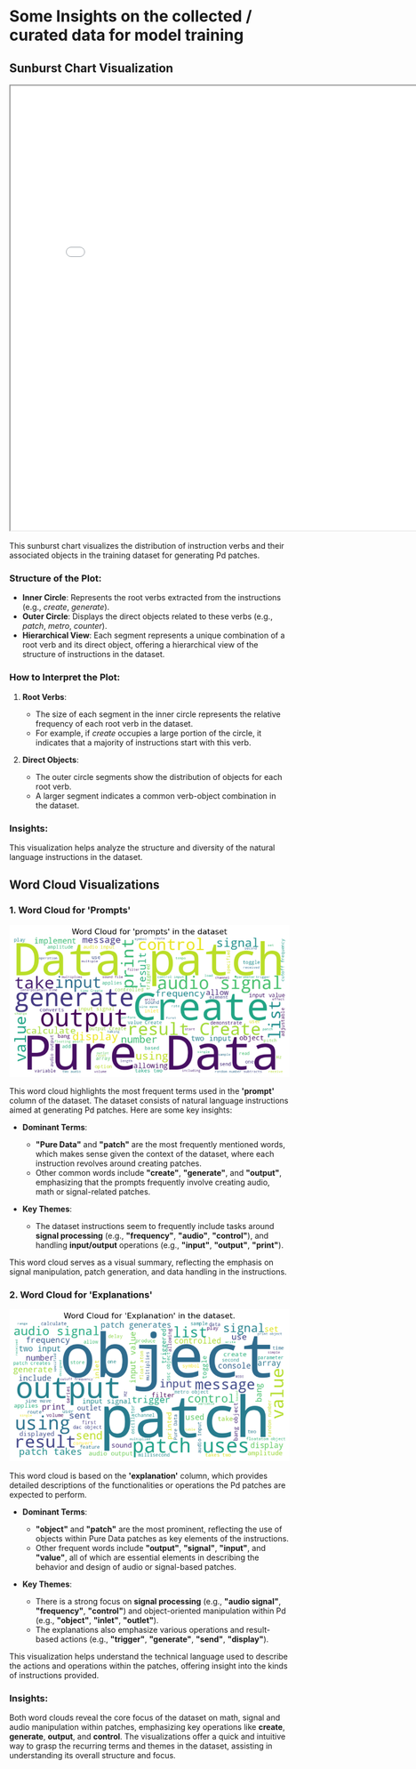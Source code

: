 # Some Insights on the collected / curated data for model training
## Sunburst Chart Visualization

<iframe width="800" height="800" seamless="seamless" scrolling="yes" src="output-101.html"></iframe>

This sunburst chart visualizes the distribution of instruction verbs and their associated objects in the training dataset for generating Pd patches.

### Structure of the Plot:
- **Inner Circle**: Represents the root verbs extracted from the instructions (e.g., *create*, *generate*).
- **Outer Circle**: Displays the direct objects related to these verbs (e.g., *patch*, *metro*, *counter*).
- **Hierarchical View**: Each segment represents a unique combination of a root verb and its direct object, offering a hierarchical view of the structure of instructions in the dataset.
  
### How to Interpret the Plot:
1. **Root Verbs**:
   - The size of each segment in the inner circle represents the relative frequency of each root verb in the dataset.
   - For example, if *create* occupies a large portion of the circle, it indicates that a majority of instructions start with this verb.
   
2. **Direct Objects**:
   - The outer circle segments show the distribution of objects for each root verb.
   - A larger segment indicates a common verb-object combination in the dataset.

### Insights:
This visualization helps analyze the structure and diversity of the natural language instructions in the dataset. 

## Word Cloud Visualizations

### 1. Word Cloud for 'Prompts'
![Word Cloud for 'Prompts'](_images\word-cloud-prompt.png)

This word cloud highlights the most frequent terms used in the **'prompt'** column of the dataset. The dataset consists of natural language instructions aimed at generating Pd patches. Here are some key insights:

- **Dominant Terms**: 
  - **"Pure Data"** and **"patch"** are the most frequently mentioned words, which makes sense given the context of the dataset, where each instruction revolves around creating patches.
  - Other common words include **"create"**, **"generate"**, and **"output"**, emphasizing that the prompts frequently involve creating audio, math or signal-related patches.
  
- **Key Themes**: 
  - The dataset instructions seem to frequently include tasks around **signal processing** (e.g., **"frequency"**, **"audio"**, **"control"**), and handling **input/output** operations (e.g., **"input"**, **"output"**, **"print"**).
  
This word cloud serves as a visual summary, reflecting the emphasis on signal manipulation, patch generation, and data handling in the instructions.

### 2. Word Cloud for 'Explanations'
![Word Cloud for 'Explanation'](_images\word-cloud-explanation.png)

This word cloud is based on the **'explanation'** column, which provides detailed descriptions of the functionalities or operations the Pd patches are expected to perform.

- **Dominant Terms**: 
  - **"object"** and **"patch"** are the most prominent, reflecting the use of objects within Pure Data patches as key elements of the instructions.
  - Other frequent words include **"output"**, **"signal"**, **"input"**, and **"value"**, all of which are essential elements in describing the behavior and design of audio or signal-based patches.
  
- **Key Themes**: 
  - There is a strong focus on **signal processing** (e.g., **"audio signal"**, **"frequency"**, **"control"**) and object-oriented manipulation within Pd (e.g., **"object"**, **"inlet"**, **"outlet"**).
  - The explanations also emphasize various operations and result-based actions (e.g., **"trigger"**, **"generate"**, **"send"**, **"display"**).

This visualization helps understand the technical language used to describe the actions and operations within the patches, offering insight into the kinds of instructions provided.

### Insights:

Both word clouds reveal the core focus of the dataset on math, signal and audio manipulation within patches, emphasizing key operations like **create**, **generate**, **output**, and **control**. The visualizations offer a quick and intuitive way to grasp the recurring terms and themes in the dataset, assisting in understanding its overall structure and focus.
